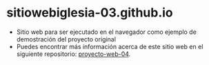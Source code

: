 # sitiowebiglesia-03.github.io

- Sitio web para ser ejecutado en el navegador como ejemplo de demostración del proyecto original
- Puedes encontrar más información acerca de este sitio web en el siguiente repositorio: [proyecto-web-04](https://github.com/misproyectosweb/proyecto-web-04.git).
